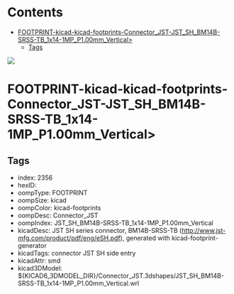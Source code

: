 



Contents
========

* [FOOTPRINT-kicad-kicad-footprints-Connector_JST-JST_SH_BM14B-SRSS-TB_1x14-1MP_P1.00mm_Vertical>](#footprint-kicad-kicad-footprints-connector_jst-jst_sh_bm14b-srss-tb_1x14-1mp_p100mm_vertical)
	* [Tags](#tags)
  
![][im]
# FOOTPRINT-kicad-kicad-footprints-Connector_JST-JST_SH_BM14B-SRSS-TB_1x14-1MP_P1.00mm_Vertical>

## Tags

- index: 2356
- hexID: 
- oompType: FOOTPRINT
- oompSize: kicad
- oompColor: kicad-footprints
- oompDesc: Connector_JST
- oompIndex: JST_SH_BM14B-SRSS-TB_1x14-1MP_P1.00mm_Vertical
- kicadDesc: JST SH series connector, BM14B-SRSS-TB (http://www.jst-mfg.com/product/pdf/eng/eSH.pdf), generated with kicad-footprint-generator
- kicadTags: connector JST SH side entry
- kicadAttr: smd
- kicad3DModel: ${KICAD6_3DMODEL_DIR}/Connector_JST.3dshapes/JST_SH_BM14B-SRSS-TB_1x14-1MP_P1.00mm_Vertical.wrl



[im]: image.png
